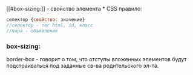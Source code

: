 [[#box-sizing:]] - свойство элемента *
CSS правило:
```js
селектор {свойство: значение}
//селектор - тег html, id, класс
//пара - объявление
```
### box-sizing: 
border-box - говорит о том, что отступы вложенных элементов будут подстраиваться под заданные св-ва родительского эл-та.